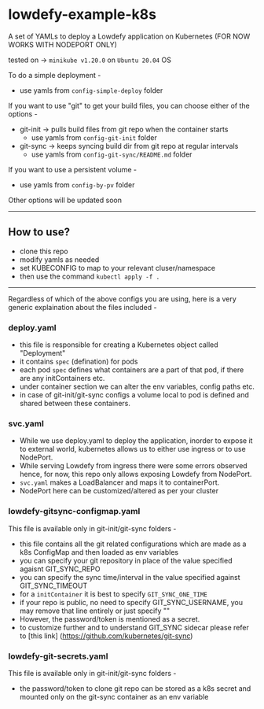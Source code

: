 # lowdefy-example-k8s
A set of YAMLs to deploy a Lowdefy application on Kubernetes (FOR NOW WORKS WITH NODEPORT ONLY)

tested on ->  `minikube v1.20.0` on `Ubuntu 20.04` OS

To do a simple deployment -
   - use yamls from `config-simple-deploy` folder

If you want to use "git" to get your build files, you can choose either of the options -
 - git-init -> pulls build files from git repo when the container starts
   - use yamls from `config-git-init` folder  
 - git-sync -> keeps syncing build dir from git repo at regular intervals
   - use yamls from  `config-git-sync/README.md` folder
  
If you want to use a persistent volume - 
 - use yamls from `config-by-pv` folder

Other options will be updated soon 
____________________________________________________________
## How to use?
- clone this repo
- modify yamls as needed
- set KUBECONFIG to map to your relevant cluser/namespace
- then use the command `kubectl apply -f .`
____________________________________________________________

Regardless of which of the above configs you are using, here is a very generic explaination about the files included -

### deploy.yaml
- this file is responsible for creating a Kubernetes object called "Deployment"
- it contains `spec` (defination) for pods
- each pod `spec` defines what containers are a part of that pod, if there are any initContainers etc.
- under container section we can alter the env variables, config paths etc.
- in case of git-init/git-sync configs a volume local to pod is defined and shared between these containers.

### svc.yaml
- While we use deploy.yaml to deploy the application, inorder to expose it to external world, 
  kubernetes allows us to either use ingress or to use NodePort.
- While serving Lowdefy from ingress there were some errors observed hence, for now, this repo only allows exposing Lowdefy from NodePort.
- `svc.yaml` makes a LoadBalancer and maps it to containerPort.
- NodePort here can be customized/altered as per your cluster

### lowdefy-gitsync-configmap.yaml
This file is available  only in git-init/git-sync folders -
- this file contains all the git related configurations which are made as a k8s ConfigMap and then loaded as env variables
- you can specify your git repository in place of the value specified agaisnt GIT_SYNC_REPO 
- you can specify the sync time/interval in the value specified against GIT_SYNC_TIMEOUT
- for a `initContainer` it is best to specify `GIT_SYNC_ONE_TIME`
- if your repo is public, no need to specify GIT_SYNC_USERNAME, you may remove that line entirely or just specify ""
- However, the password/token is mentioned as a secret.
- to customize further and to understand GIT_SYNC sidecar please refer to  [this link] (https://github.com/kubernetes/git-sync) 

### lowdefy-git-secrets.yaml
This file is available  only in git-init/git-sync folders -
- the password/token to clone git repo can be stored as a k8s secret and mounted only on the git-sync container as an env variable
